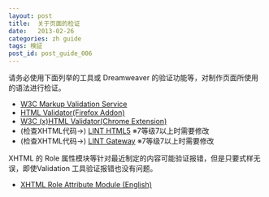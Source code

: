 ```yaml
---
layout: post
title:  关于页面的检证
date:   2013-02-26
categories: zh guide
tags: 検証
post_id: post_guide_006
---
```

请务必使用下面列举的工具或 Dreamweaver 的验证功能等，对制作页面所使用的语法进行检证。

<div>
  <ul>
    <li><a href="http://validator.w3.org/" target="_blank">W3C Markup Validation Service</a></li>
    <li><a href="http://users.skynet.be/mgueury/mozilla/" target="_blank">HTML Validator(Firefox Addon)</a></li>
    <li><a href="https://chrome.google.com/extensions/detail/fdicklfajomdgpciofajkedchajbnhkk" target="_blank">W3C (x)HTML Validator(Chrome Extension)</a></li>
    <li>(检查XHTML代码→) <a href="http://www.htmllint.net/html-lint/htmllint.html" target="_blank">LINT HTML5</a> ※7等级7以上时需要修改</li>
    <li>(检查XHTML代码→) <a href="http://cetus.sakura.ne.jp/htmllint/htmllint.html" target="_blank">LINT Gateway</a> ※7等级7以上时需要修改</li>
  </ul>
</div>

XHTML 的 Role 属性模块等针对最近制定的内容可能验证报错，但是只要式样无误，即使Validation 工具验证报错也没有问题。

<div>
  <ul>
    <li><a href="https://www.w3.org/TR/2010/NOTE-xhtml-role-20101216/" target="_blank">XHTML Role Attribute Module (English)</a></li>
  </ul>
</div>
